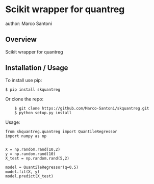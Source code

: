Scikit wrapper for quantreg
============================

author: Marco Santoni

Overview
----------------------------

Scikit wrapper for quantreg

Installation / Usage
----------------------------

To install use pip:

```
$ pip install skquantreg
```

Or clone the repo:

```
    $ git clone https://github.com/Marco-Santoni/skquantreg.git
    $ python setup.py install
```

Usage:

```
from skquantreg.quantreg import QuantileRegressor
import numpy as np


X = np.random.rand(10,2)
y = np.random.rand(10)
X_test = np.random.rand(5,2)

model = QuantileRegressor(q=0.5)
model.fit(X, y)
model.predict(X_test)
```
